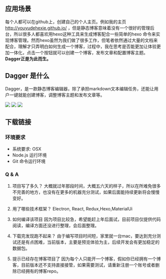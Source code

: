 ## 应用场景

每个人都可以在github上，创建自己的个人主页。例如我的主页 http://youyudehexie.github.io/ ，但是静态博客意味着没有一个很好的管理后台，所以很多人都喜欢用hexo这种工具来生成博客配合一些简单的hexo 命令来实现博客管理。然而hexo虽然为我们做了很多工作，但笔者依然通过大量的文档来配合，理解才只弄明白如何生成一个博客，过程中，我在思考是否能更加让体验更加一体化，点击一个按钮就可以创建一个博客，发布文章和配置博客主题。**Dagger正是为此而生。**

## Dagger 是什么

Dagger，是一款静态博客编辑器，除了承担markdown文本编辑任务，还能让用户一键就能创建博客，调整博客主题和发布文章等。

![](http://upload-images.jianshu.io/upload_images/261796-99210cc6aa30f656.png?imageMogr2/auto-orient/strip%7CimageView2/2/w/1240)
![](http://upload-images.jianshu.io/upload_images/261796-b781cf33549aaa1c.png?imageMogr2/auto-orient/strip%7CimageView2/2/w/1240)
![](http://upload-images.jianshu.io/upload_images/261796-5880b6507d7af859.png?imageMogr2/auto-orient/strip%7CimageView2/2/w/1240)

## 下载链接


### 环境要求

- 系统要求: OSX
- Node.js 运行环境
- Git 命令运行环境

### Q & A

1. 项目写了多久？
大概就过年那段时间，大概五六天的样子，所以在所难免很多不完善的地方，也没有在更多的机器充分测试，如果后面能持续更新将会慢慢变好。

2. 用了哪些技术框架？
Electron, React, Redux,Hexo,MaterialUi

3. 如何编译该项目
因为项目比较急，希望能赶上年后面试，目前项目仅提供代码阅读，编译方面还没进行整理，会后面整理。

4. 下载完发现跑不起来？
由于编写项目时间短，家里就一台mac，要达到充分测试还是有点困难，当前版本，主要是预览体验为主，后续开发会有更加稳定的数据包。

5. 提示已经存在博客项目了
因为每个人只能开一个博客，假如你已经拥有一个博客，目前版本还不支持直接接管，如果需要测试，请重新注册一个账号或者删除已经拥有的博客repo。



